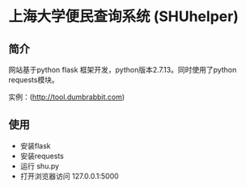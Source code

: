 # 上海大学便民查询系统 (SHUhelper)

## 简介
网站基于python flask 框架开发，python版本2.7.13。同时使用了python requests模块。

实例：(http://tool.dumbrabbit.com)
## 使用

* 安装flask
* 安装requests
* 运行 shu.py
* 打开浏览器访问 127.0.0.1:5000
